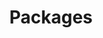 ---
title: "Packages"
description: "Develop more available tools to facilitate ecosystem modelling"
draft: false
bg_image: "images/featue-bg.jpg"
---